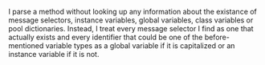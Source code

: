 I parse a method without looking up any information about the existance of message selectors, instance variables, global variables, class variables or pool dictionaries. Instead, I treat every message selector I find as one that actually exists and every identifier that could be one of the before-mentioned variable types as a global variable if it is capitalized or an instance variable if it is not.